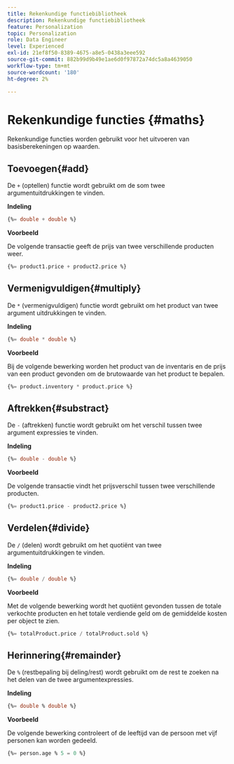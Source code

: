 ```yaml
---
title: Rekenkundige functiebibliotheek
description: Rekenkundige functiebibliotheek
feature: Personalization
topic: Personalization
role: Data Engineer
level: Experienced
exl-id: 21ef8f50-8389-4675-a8e5-0438a3eee592
source-git-commit: 882b99d9b49e1ae6d0f97872a74dc5a8a4639050
workflow-type: tm+mt
source-wordcount: '180'
ht-degree: 2%

---
```


# Rekenkundige functies {#maths}

Rekenkundige functies worden gebruikt voor het uitvoeren van basisberekeningen op waarden.

## Toevoegen{#add}

De `+` (optellen) functie wordt gebruikt om de som twee argumentuitdrukkingen te vinden.

**Indeling**

```sql
{%= double + double %}
```

**Voorbeeld**

De volgende transactie geeft de prijs van twee verschillende producten weer.

```sql
{%= product1.price + product2.price %}
```

## Vermenigvuldigen{#multiply}

De `*` (vermenigvuldigen) functie wordt gebruikt om het product van twee argument uitdrukkingen te vinden.

**Indeling**

```sql
{%= double * double %}
```

**Voorbeeld**

Bij de volgende bewerking worden het product van de inventaris en de prijs van een product gevonden om de brutowaarde van het product te bepalen.

```sql
{%= product.inventory * product.price %}
```

## Aftrekken{#substract}

De `-` (aftrekken) functie wordt gebruikt om het verschil tussen twee argument expressies te vinden.

**Indeling**

```sql
{%= double - double %}
```

**Voorbeeld**

De volgende transactie vindt het prijsverschil tussen twee verschillende producten.

```sql
{%= product1.price - product2.price %}
```

## Verdelen{#divide}

De `/` (delen) wordt gebruikt om het quotiënt van twee argumentuitdrukkingen te vinden.

**Indeling**

```sql
{%= double / double %}
```

**Voorbeeld**

Met de volgende bewerking wordt het quotiënt gevonden tussen de totale verkochte producten en het totale verdiende geld om de gemiddelde kosten per object te zien.

```sql
{%= totalProduct.price / totalProduct.sold %}
```

## Herinnering{#remainder}

De `%` (restbepaling bij deling/rest) wordt gebruikt om de rest te zoeken na het delen van de twee argumentexpressies.

**Indeling**

```sql
{%= double % double %}
```

**Voorbeeld**

De volgende bewerking controleert of de leeftijd van de persoon met vijf personen kan worden gedeeld.

```sql
{%= person.age % 5 = 0 %}
```
